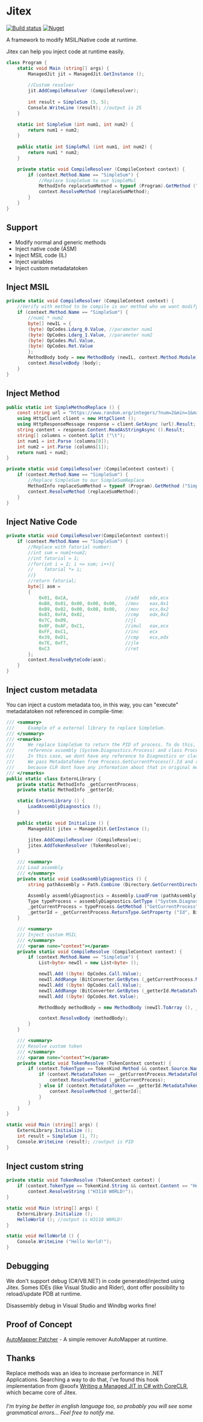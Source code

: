# Jitex

[![Build status](https://ci.appveyor.com/api/projects/status/2h0y08mk82iwmyfr/branch/master?svg=true)](https://ci.appveyor.com/project/Hitmasu/jitex/branch/master) [![Nuget](https://img.shields.io/nuget/vpre/Jitex)](https://www.nuget.org/packages/Jitex/)

A framework to modify MSIL/Native code at runtime.

Jitex can help you inject code at runtime easily.

```c#
class Program {
    static void Main (string[] args) {
        ManagedJit jit = ManagedJit.GetInstance ();
        
        //Custom resolver
        jit.AddCompileResolver (CompileResolver);
        
        int result = SimpleSum (5, 5);
        Console.WriteLine (result); //output is 25
    }

    static int SimpleSum (int num1, int num2) {
        return num1 + num2;
    }
    
    public static int SimpleMul (int num1, int num2) {
        return num1 * num2;
    }

    private static void CompileResolver (CompileContext context) {
        if (context.Method.Name == "SimpleSum") {
            //Replace SimpleSum to our SimpleMul
            MethodInfo replaceSumMethod = typeof (Program).GetMethod ("SimpleMul");
            context.ResolveMethod (replaceSumMethod);
        }
    }
}
```



## Support

- Modify normal and generic methods
- Inject native code (ASM)
- Inject MSIL code (IL)
- Inject variables
- Inject custom metadatatoken



## Inject MSIL

```c#
private static void CompileResolver (CompileContext context) {
    //Verify with method to be compile is our method who we want modify.
    if (context.Method.Name == "SimpleSum") {
        //num1 * num2
        byte[] newIL = {
        (byte) OpCodes.Ldarg_0.Value, //parameter num1
        (byte) OpCodes.Ldarg_1.Value, //parameter num2
        (byte) OpCodes.Mul.Value,
        (byte) OpCodes.Ret.Value
        };
        MethodBody body = new MethodBody (newIL, context.Method.Module);
        context.ResolveBody (body);
    }
}
```

## Inject Method

```c#
public static int SimpleMethodReplace () {
    const string url = "https://www.random.org/integers/?num=2&min=1&max=999&col=2&base=10&format=plain&rnd=new";
    using HttpClient client = new HttpClient ();
    using HttpResponseMessage response = client.GetAsync (url).Result;
    string content = response.Content.ReadAsStringAsync ().Result;
    string[] columns = content.Split ("\t");
    int num1 = int.Parse (columns[0]);
    int num2 = int.Parse (columns[1]);
    return num1 + num2;
}

private static void CompileResolver (CompileContext context) {
    if (context.Method.Name == "SimpleSum") {
        //Replace SimpleSum to our SimpleSumReplace
        MethodInfo replaceSumMethod = typeof (Program).GetMethod ("SimpleSumReplace");
        context.ResolveMethod (replaceSumMethod);
    }
}
```

## Inject Native Code

```c#
private static void CompileResolver(CompileContext context){
    if (context.Method.Name == "SimpleSum") {
        //Replace with fatorial number:
        //int sum = num1+num2;
        //int fatorial = 1;
        //for(int i = 2; i <= sum; i++){
        //    fatorial *= i;
        //}
        //return fatorial;
        byte[] asm =
        {
            0x01, 0xCA,                     //add    edx,ecx
            0xB8, 0x01, 0x00, 0x00, 0x00,   //mov    eax,0x1
            0xB9, 0x02, 0x00, 0x00, 0x00,   //mov    ecx,0x2
            0x83, 0xFA, 0x02,               //cmp    edx,0x2
            0x7C, 0x09,                     //jl
            0x0F, 0xAF, 0xC1,               //imul   eax,ecx
            0xFF, 0xC1,                     //inc    ecx
            0x39, 0xD1,                     //cmp    ecx,edx
            0x7E, 0xF7,                     //jle
            0xC3                            //ret
        };
        context.ResolveByteCode(asm);
    }
}
```

## Inject custom metadata

You can inject a custom metadata too, in this way, you can "execute" metadatatoken not referenced in compile-time:

```c#
/// <summary>
///     Example of a external library to replace SimpleSum.
/// </summary>
/// <remarks>
///     We replace SimpleSum to return the PID of process. To do this, normally we need
///     reference assembly (System.Diagnostics.Process) and class Process.
///     In this case, we dont have any reference to Diagnostics or class Process.
///     We pass MetadataToken from Process.GetCurrentProcess().Id and resolve that manually,
///     because CLR dont have any information about that in original module.
/// </remarks>
public static class ExternLibrary {
    private static MethodInfo _getCurrentProcess;
    private static MethodInfo _getterId;

    static ExternLibrary () {
        LoadAssemblyDiagnostics ();
    }

    public static void Initialize () {
        ManagedJit jitex = ManagedJit.GetInstance ();

        jitex.AddCompileResolver (CompileResolve);
        jitex.AddTokenResolver (TokenResolve);
    }

    /// <summary>
    /// Load assembly
    /// </summary>
    private static void LoadAssemblyDiagnostics () {
        string pathAssembly = Path.Combine (Directory.GetCurrentDirectory (), "../../../../", "System.Diagnostics.Process.dll");

        Assembly assemblyDiagnostics = Assembly.LoadFrom (pathAssembly);
        Type typeProcess = assemblyDiagnostics.GetType ("System.Diagnostics.Process");
        _getCurrentProcess = typeProcess.GetMethod ("GetCurrentProcess");
        _getterId = _getCurrentProcess.ReturnType.GetProperty ("Id", BindingFlags.Public | BindingFlags.Instance).GetGetMethod ();
    }

    /// <summary>
    /// Inject custom MSIL
    /// </summary>
    /// <param name="context"></param>
    private static void CompileResolve (CompileContext context) {
        if (context.Method.Name == "SimpleSum") {
            List<byte> newIl = new List<byte> ();

            newIl.Add ((byte) OpCodes.Call.Value);
            newIl.AddRange (BitConverter.GetBytes (_getCurrentProcess.MetadataToken));
            newIl.Add ((byte) OpCodes.Call.Value);
            newIl.AddRange (BitConverter.GetBytes (_getterId.MetadataToken));
            newIl.Add ((byte) OpCodes.Ret.Value);

            MethodBody methodBody = new MethodBody (newIl.ToArray (), _getCurrentProcess.Module);

            context.ResolveBody (methodBody);
        }
    }

    /// <summary>
    /// Resolve custom token
    /// </summary>
    /// <param name="context"></param>
    private static void TokenResolve (TokenContext context) {
        if (context.TokenType == TokenKind.Method && context.Source.Name == "SimpleSum") {
            if (context.MetadataToken == _getCurrentProcess.MetadataToken) {
                context.ResolveMethod (_getCurrentProcess);
            } else if (context.MetadataToken == _getterId.MetadataToken) {
                context.ResolveMethod (_getterId);
            }
        }
    }
}
```

```c#
static void Main (string[] args) {
    ExternLibrary.Initialize ();
    int result = SimpleSum (1, 7);
    Console.WriteLine (result); //output is PID
}
```

## Inject custom string

```c#
private static void TokenResolve (TokenContext context) {
    if (context.TokenType == TokenKind.String && context.Content == "Hello World!")
        context.ResolveString ("H3110 W0RLD!");
}
```

```c#
static void Main (string[] args) {
    ExternLibrary.Initialize ();
    HelloWorld (); //output is H3110 W0RLD!
}

static void HelloWorld () {
    Console.WriteLine ("Hello World!");
}
```



## Debugging

We don't support debug (C#/VB.NET) in code generated/injected using Jitex. Somes IDEs (like Visual Studio and Rider), dont offer possibility to reload/update PDB at runtime.

Disassembly debug in Visual Studio and Windbg works fine!



## Proof of Concept

[AutoMapper Patcher](https://github.com/Hitmasu/AutoMapper.Patcher) - A simple remover AutoMapper at runtime.


## Thanks

Replace methods was an idea to increase performance in .NET Applications. Searching a way to do that, i've found this hook implementation from @xoofx [Writing a Managed JIT in C# with CoreCLR](https://xoofx.com/blog/2018/04/12/writing-managed-jit-in-csharp-with-coreclr/), which became core of Jitex.



###### *I'm trying be better in english language too, so probably you will see some grammatical errors... Feel free to notify me.*

